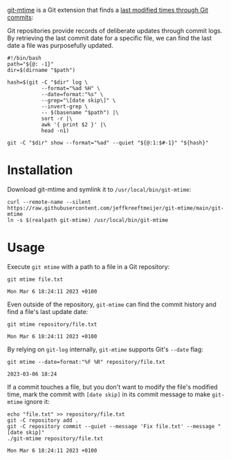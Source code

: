 [git-mtime](https://github.com/jeffkreeftmeijer/git-mtime) is a Git extension that finds a [last modified times through Git commits](https://jeffkreeftmeijer.com/git-file-modified-time/):

Git repositories provide records of deliberate updates through commit logs. By retrieving the last commit date for a specific file, we can find the last date a file was purposefully updated.

```shell
#!/bin/bash
path="${@: -1}"
dir=$(dirname "$path")

hash=$(git -C "$dir" log \
           --format="%ad %H" \
           --date=format:"%s" \
           --grep="\[date skip\]" \
           --invert-grep \
           -- $(basename "$path") |\
           sort -r |\
           awk '{ print $2 }' |\
           head -n1)

git -C "$dir" show --format="%ad" --quiet "${@:1:$#-1}" "${hash}"
```


# Installation

Download git-mtime and symlink it to `/usr/local/bin/git-mtime`:

```shell
curl --remote-name --silent https://raw.githubusercontent.com/jeffkreeftmeijer/git-mtime/main/git-mtime
ln -s $(realpath git-mtime) /usr/local/bin/git-mtime
```


# Usage

Execute `git mtime` with a path to a file in a Git repository:

```shell
git mtime file.txt
```

    Mon Mar 6 18:24:11 2023 +0100

Even outside of the repository, `git-mtime` can find the commit history and find a file's last update date:

```shell
git mtime repository/file.txt
```

    Mon Mar 6 18:24:11 2023 +0100

By relying on `git-log` internally, `git-mtime` supports Git's `--date` flag:

```shell
git mtime --date=format:"%F %R" repository/file.txt
```

    2023-03-06 18:24

If a commit touches a file, but you don't want to modify the file's modified time, mark the commit with `[date skip]` in its commit message to make `git-mtime` ignore it:

```shell
echo "file.txt" >> repository/file.txt
git -C repository add . 
git -C repository commit --quiet --message 'Fix file.txt' --message "[date skip]" 
./git-mtime repository/file.txt
```

    Mon Mar 6 18:24:11 2023 +0100
